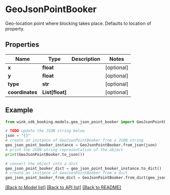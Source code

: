 # GeoJsonPointBooker

Geo-location point where blocking takes place. Defaults to location of property.

## Properties

Name | Type | Description | Notes
------------ | ------------- | ------------- | -------------
**x** | **float** |  | [optional] 
**y** | **float** |  | [optional] 
**type** | **str** |  | [optional] 
**coordinates** | **List[float]** |  | [optional] 

## Example

```python
from wink_sdk_booking.models.geo_json_point_booker import GeoJsonPointBooker

# TODO update the JSON string below
json = "{}"
# create an instance of GeoJsonPointBooker from a JSON string
geo_json_point_booker_instance = GeoJsonPointBooker.from_json(json)
# print the JSON string representation of the object
print(GeoJsonPointBooker.to_json())

# convert the object into a dict
geo_json_point_booker_dict = geo_json_point_booker_instance.to_dict()
# create an instance of GeoJsonPointBooker from a dict
geo_json_point_booker_from_dict = GeoJsonPointBooker.from_dict(geo_json_point_booker_dict)
```
[[Back to Model list]](../README.md#documentation-for-models) [[Back to API list]](../README.md#documentation-for-api-endpoints) [[Back to README]](../README.md)


